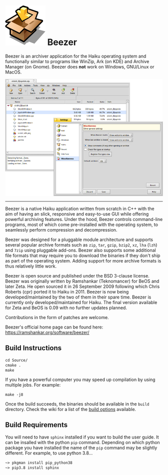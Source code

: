 # ![Beezer Icon](Icons/Beezer.svg) Beezer

Beezer is an archiver application for the Haiku operating system and functionally similar to programs like WinZip, Ark (on KDE) and Archive Manager (on Gnome). Beezer does **not** work on Windows, GNU/Linux or MacOS.

![Screenshot](/Pictures/Screenshots/Beezer_Haiku.png)

------------------------------------------------------------

Beezer is a native Haiku application written from scratch in C++ with the aim of having an slick, responsive and easy-to-use GUI while offering powerful archiving features. Under the hood, Beezer controls command-line programs, most of which come pre-installed with the operating system, to seamlessly perform compression and decompression.

Beezer was designed for a pluggable module architecture and supports several popular archive formats such as `zip`, `tar`, `gzip`, `bzip2`, `xz`, `lha` (`lzh`) and `7zip` using pluggable add-ons.  Beezer also supports some additional file formats that may require you to download the binaries if they don't ship as part of the operating system.  Adding support for more archive formats is thus relatively little work.

Beezer is open source and published under the BSD 3-clause license. Beezer was originally written by Ramshankar (Teknomancer) for BeOS and later Zeta. He open sourced it in 26 September 2009 following which Chris Roberts (cpr) ported it to Haiku in 2011. Beezer is now being developed/maintained by the two of them in their spare time.  Beezer is currently only developed/maintained for Haiku. The final version available for Zeta and BeOS is 0.09 with no further updates planned.

Contributions in the form of patches are welcome.

Beezer's official home page can be found here: https://ramshankar.org/software/beezer/

## Build Instructions

```
cd Source/
cmake .
make
```
If you have a powerful computer you may speed up compilation by using multiple jobs. For example:
```
make -j8
```

Once the build succeeds, the binaries should be available in the `build` directory.  Check the wiki for a list of the [build options](https://github.com/Teknomancer/beezer/wiki/CMake-Build-Options) available.

## Build Requirements

You will need to have `sphinx` installed if you want to build the user guide.  It can be insalled with the python `pip` command.  Depending on which python package you have installed the name of the `pip` command may be slightly different.  For example, to use python 3.8...

```
~> pkgman install pip_python38
~> pip3.8 install sphinx
```
